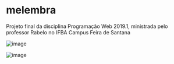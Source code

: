 # melembra
Projeto final da disciplina Programação Web 2019.1, ministrada pelo professor Rabelo no IFBA Campus Feira de Santana

![image](https://user-images.githubusercontent.com/40476367/71153145-26df9300-2217-11ea-903f-93fa3c2b99b5.png)

![image](https://user-images.githubusercontent.com/40476367/71153231-57273180-2217-11ea-80af-7f4ee9597b62.png)



